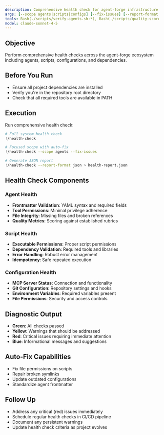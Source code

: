 ```yaml
---
description: Comprehensive health check for agent-forge infrastructure
args: [--scope agents|scripts|configs] [--fix-issues] [--report-format json|text]
tools: Bash(./scripts/verify-agents.sh:*), Bash(./scripts/quality-scorer.py:*), Read, Grep
model: claude-sonnet-4-5
---
```


## Objective
Perform comprehensive health checks across the agent-forge ecosystem including agents, scripts, configurations, and dependencies.

## Before You Run
- Ensure all project dependencies are installed
- Verify you're in the repository root directory
- Check that all required tools are available in PATH

## Execution
Run comprehensive health check:

```bash
# Full system health check
!/health-check

# Focused scope with auto-fix
!/health-check --scope agents --fix-issues

# Generate JSON report
!/health-check --report-format json > health-report.json
```

## Health Check Components

### Agent Health
- **Frontmatter Validation**: YAML syntax and required fields
- **Tool Permissions**: Minimal privilege adherence
- **File Integrity**: Missing files and broken references
- **Quality Metrics**: Scoring against established rubrics

### Script Health
- **Executable Permissions**: Proper script permissions
- **Dependency Validation**: Required tools and libraries
- **Error Handling**: Robust error management
- **Idempotency**: Safe repeated execution

### Configuration Health
- **MCP Server Status**: Connection and functionality
- **Git Configuration**: Repository settings and hooks
- **Environment Variables**: Required variables present
- **File Permissions**: Security and access controls

## Diagnostic Output
- **Green**: All checks passed
- **Yellow**: Warnings that should be addressed
- **Red**: Critical issues requiring immediate attention
- **Blue**: Informational messages and suggestions

## Auto-Fix Capabilities
- Fix file permissions on scripts
- Repair broken symlinks
- Update outdated configurations
- Standardize agent frontmatter

## Follow Up
- Address any critical (red) issues immediately
- Schedule regular health checks in CI/CD pipeline
- Document any persistent warnings
- Update health check criteria as project evolves
